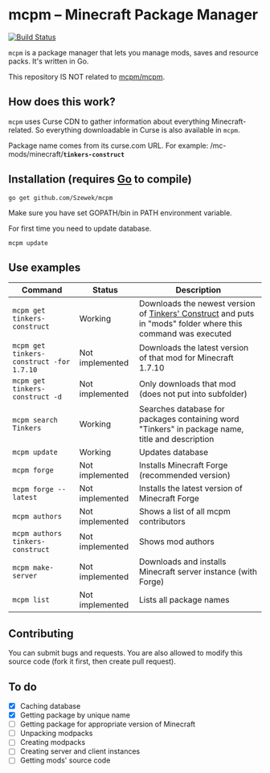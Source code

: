 # mcpm – Minecraft Package Manager
[![Build Status](https://travis-ci.org/Szewek/mcpm.svg?branch=master)](https://travis-ci.org/Szewek/mcpm)

`mcpm` is a package manager that lets you manage mods, saves and resource packs. It's written in Go.

This repository IS NOT related to [mcpm/mcpm](https://github.com/mcpm/mcpm).

## How does this work?
`mcpm` uses Curse CDN to gather information about everything Minecraft-related. So everything downloadable in Curse is also available in `mcpm`.

Package name comes from its curse.com URL. For example: /mc-mods/minecraft/**`tinkers-construct`**

## Installation (requires [Go](https://golang.org/) to compile)
```
go get github.com/Szewek/mcpm
```

Make sure you have set GOPATH/bin in PATH environment variable.

For first time you need to update database.
```
mcpm update
```

## Use examples
Command | Status | Description
--------|--------|------------
`mcpm get tinkers-construct` | Working | Downloads the newest version of [Tinkers' Construct](http://www.curse.com/mc-mods/minecraft/tinkers-construct) and puts in "mods" folder where this command was executed
`mcpm get tinkers-construct -for 1.7.10` | Not implemented | Downloads the latest version of that mod for Minecraft 1.7.10
`mcpm get tinkers-construct -d` | Not implemented | Only downloads that mod (does not put into subfolder)
`mcpm search Tinkers` | Working | Searches database for packages containing word "Tinkers" in package name, title and description
`mcpm update` | Working | Updates database
`mcpm forge` | Not implemented | Installs Minecraft Forge (recommended version)
`mcpm forge --latest` | Not implemented | Installs the latest version of Minecraft Forge
`mcpm authors` | Not implemented | Shows a list of all mcpm contributors
`mcpm authors tinkers-construct` | Not implemented | Shows mod authors
`mcpm make-server` | Not implemented | Downloads and installs Minecraft server instance (with Forge)
`mcpm list` | Not implemented | Lists all package names

## Contributing
You can submit bugs and requests. You are also allowed to modify this source code (fork it first, then create pull request).

## To do
- [x] Caching database
- [x] Getting package by unique name
- [ ] Getting package for appropriate version of Minecraft
- [ ] Unpacking modpacks
- [ ] Creating modpacks
- [ ] Creating server and client instances
- [ ] Getting mods' source code
